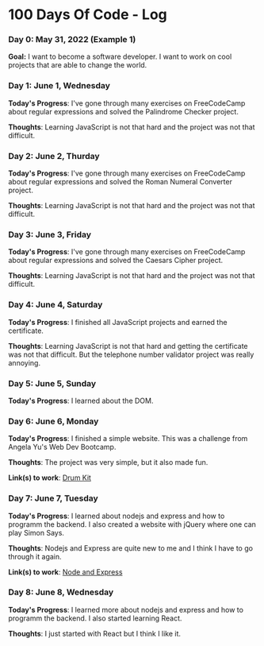 # 100 Days Of Code - Log

### Day 0: May 31, 2022 (Example 1)

**Goal:** I want to become a software developer. I want to work on cool projects that are able to change the world. 


### Day 1: June 1, Wednesday

**Today's Progress**: I've gone through many exercises on FreeCodeCamp about regular expressions and solved the Palindrome Checker project.

**Thoughts**: Learning JavaScript is not that hard and the project was not that difficult.


### Day 2: June 2, Thurday

**Today's Progress**: I've gone through many exercises on FreeCodeCamp about regular expressions and solved the Roman Numeral Converter project.

**Thoughts**: Learning JavaScript is not that hard and the project was not that difficult.


### Day 3: June 3, Friday

**Today's Progress**: I've gone through many exercises on FreeCodeCamp about regular expressions and solved the Caesars Cipher project.

**Thoughts**: Learning JavaScript is not that hard and the project was not that difficult.


### Day 4: June 4, Saturday

**Today's Progress**: I finished all JavaScript projects and earned the certificate.

**Thoughts**: Learning JavaScript is not that hard and getting the certificate was not that difficult. But the telephone number validator project was really annoying.


### Day 5: June 5, Sunday

**Today's Progress**: I learned about the DOM.


### Day 6: June 6, Monday

**Today's Progress**: I finished a simple website. This was a challenge from Angela Yu's Web Dev Bootcamp.

**Thoughts**: The project was very simple, but it also made fun. 

**Link(s) to work**:
[Drum Kit](https://github.com/s6thgehr/drum-kit)



### Day 7: June 7, Tuesday

**Today's Progress**: I learned about nodejs and express and how to programm the backend. I also created a website with jQuery where one can play Simon Says.

**Thoughts**: Nodejs and Express are quite new to me and I think I have to go through it again. 

**Link(s) to work**:
[Node and Express](https://boilerplate-express.thomasgehrmann.repl.co)


### Day 8: June 8, Wednesday

**Today's Progress**: I learned more about nodejs and express and how to programm the backend. I also started learning React.

**Thoughts**: I just started with React but I think I like it.


<!--
**Link(s) to work**
1. [Find the Longest Word in a String](https://www.freecodecamp.com/challenges/find-the-longest-word-in-a-string)
2. [Title Case a Sentence](https://www.freecodecamp.com/challenges/title-case-a-sentence)
-->
